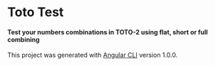 # Toto Test
####  Test your numbers combinations in ТОТО-2 using flat, short or full combining

This project was generated with [Angular CLI](https://github.com/angular/angular-cli) version 1.0.0.


 
 
